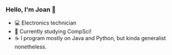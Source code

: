### Hello, I'm Joan 👋

- 💻 Electronics technician
- 🌱 Currently studying CompSci!
- ☕ I program mostly on Java and Python, but kinda generalist nonetheless.
